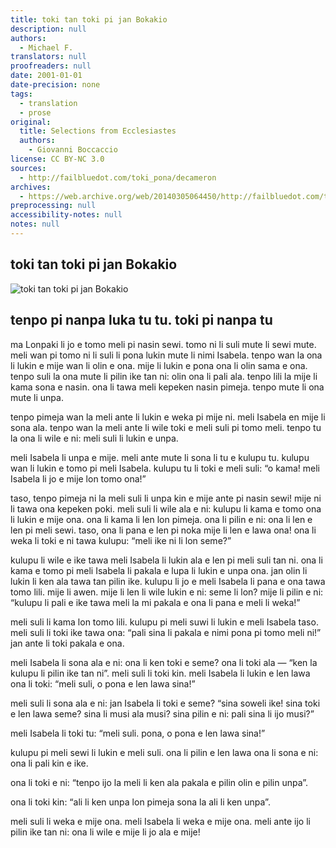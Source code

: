 ```yaml
---
title: toki tan toki pi jan Bokakio
description: null
authors:
  - Michael F.
translators: null
proofreaders: null
date: 2001-01-01
date-precision: none
tags:
  - translation
  - prose
original:
  title: Selections from Ecclesiastes
  authors:
    - Giovanni Boccaccio
license: CC BY-NC 3.0
sources:
  - http://failbluedot.com/toki_pona/decameron
archives:
  - https://web.archive.org/web/20140305064450/http://failbluedot.com/toki_pona/decameron
preprocessing: null
accessibility-notes: null
notes: null
---
```


## toki tan toki pi jan Bokakio

![toki tan toki pi jan Bokakio](https://web.archive.org/web/20140305064450im_/http://failbluedot.com/images/decameron.jpg)

## tenpo pi nanpa luka tu tu. toki pi nanpa tu

ma Lonpaki li jo e tomo meli pi nasin sewi. tomo ni li suli mute li sewi mute. meli wan pi tomo ni li suli li pona lukin mute li nimi Isabela. tenpo wan la ona li lukin e mije wan li olin e ona. mije li lukin e pona ona li olin sama e ona. tenpo suli la ona mute li pilin ike tan ni: olin ona li pali ala. tenpo lili la mije li kama sona e nasin. ona li tawa meli kepeken nasin pimeja. tenpo mute li ona mute li unpa.

tenpo pimeja wan la meli ante li lukin e weka pi mije ni. meli Isabela en mije li sona ala. tenpo wan la meli ante li wile toki e meli suli pi tomo meli. tenpo tu la ona li wile e ni: meli suli li lukin e unpa.

meli Isabela li unpa e mije. meli ante mute li sona li tu e kulupu tu. kulupu wan li lukin e tomo pi meli Isabela. kulupu tu li toki e meli suli: “o kama! meli Isabela li jo e mije lon tomo ona!”

taso, tenpo pimeja ni la meli suli li unpa kin e mije ante pi nasin sewi! mije ni li tawa ona kepeken poki. meli suli li wile ala e ni: kulupu li kama e tomo ona li lukin e mije ona. ona li kama li len lon pimeja. ona li pilin e ni: ona li len e len pi meli sewi. taso, ona li pana e len pi noka mije li len e lawa ona! ona li weka li toki e ni tawa kulupu: “meli ike ni li lon seme?”

kulupu li wile e ike tawa meli Isabela li lukin ala e len pi meli suli tan ni. ona li kama e tomo pi meli Isabela li pakala e lupa li lukin e unpa ona. jan olin li lukin li ken ala tawa tan pilin ike. kulupu li jo e meli Isabela li pana e ona tawa tomo lili. mije li awen. mije li len li wile lukin e ni: seme li lon? mije li pilin e ni: “kulupu li pali e ike tawa meli la mi pakala e ona li pana e meli li weka!”

meli suli li kama lon tomo lili. kulupu pi meli suwi li lukin e meli Isabela taso. meli suli li toki ike tawa ona: “pali sina li pakala e nimi pona pi tomo meli ni!” jan ante li toki pakala e ona.

meli Isabela li sona ala e ni: ona li ken toki e seme? ona li toki ala — “ken la kulupu li pilin ike tan ni”. meli suli li toki kin. meli Isabela li lukin e len lawa ona li toki: “meli suli, o pona e len lawa sina!”

meli suli li sona ala e ni: jan Isabela li toki e seme? “sina soweli ike! sina toki e len lawa seme? sina li musi ala musi? sina pilin e ni: pali sina li ijo musi?”

meli Isabela li toki tu: “meli suli. pona, o pona e len lawa sina!”

kulupu pi meli sewi li lukin e meli suli. ona li pilin e len lawa ona li sona e ni: ona li pali kin e ike.

ona li toki e ni: “tenpo ijo la meli li ken ala pakala e pilin olin e pilin unpa”.

ona li toki kin: “ali li ken unpa lon pimeja sona la ali li ken unpa”.

meli suli li weka e mije ona. meli Isabela li weka e mije ona. meli ante ijo li pilin ike tan ni: ona li wile e mije li jo ala e mije!
